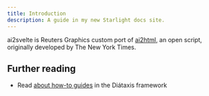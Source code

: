 ```yaml
---
title: Introduction
description: A guide in my new Starlight docs site.
---
```


ai2svelte is Reuters Graphics custom port of [ai2html](http://ai2html.org/), an open script, originally developed by The New York Times.

## Further reading

- Read [about how-to guides](https://diataxis.fr/how-to-guides/) in the Diátaxis framework
